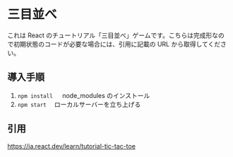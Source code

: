# 三目並べ

これは React のチュートリアル「三目並べ」ゲームです。こちらは完成形なので初期状態のコードが必要な場合には、引用に記載の URL から取得してください。

## 導入手順

1. `npm install`
   　 node_modules のインストール
2. `npm start`
   　ローカルサーバーを立ち上げる

## 引用

https://ja.react.dev/learn/tutorial-tic-tac-toe
